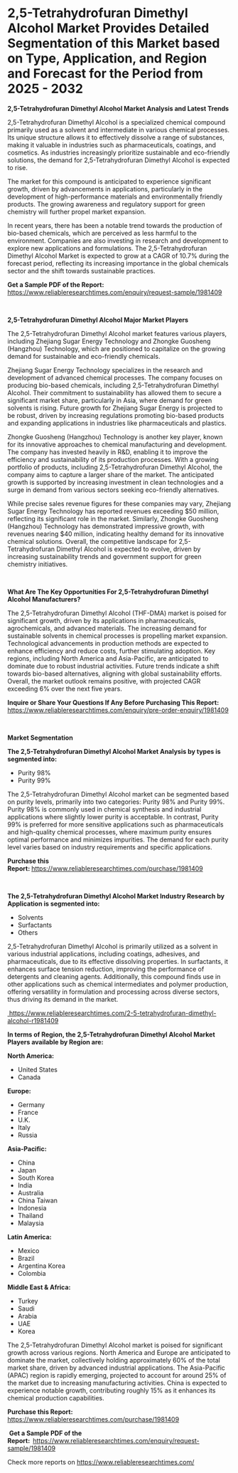 <p><h1>2,5-Tetrahydrofuran Dimethyl Alcohol Market Provides Detailed Segmentation of this Market based on Type, Application, and Region and Forecast for the Period from 2025 - 2032</h1></p><p><strong>2,5-Tetrahydrofuran Dimethyl Alcohol Market Analysis and Latest Trends</strong></p>
<p><p>2,5-Tetrahydrofuran Dimethyl Alcohol is a specialized chemical compound primarily used as a solvent and intermediate in various chemical processes. Its unique structure allows it to effectively dissolve a range of substances, making it valuable in industries such as pharmaceuticals, coatings, and cosmetics. As industries increasingly prioritize sustainable and eco-friendly solutions, the demand for 2,5-Tetrahydrofuran Dimethyl Alcohol is expected to rise.</p><p>The market for this compound is anticipated to experience significant growth, driven by advancements in applications, particularly in the development of high-performance materials and environmentally friendly products. The growing awareness and regulatory support for green chemistry will further propel market expansion.</p><p>In recent years, there has been a notable trend towards the production of bio-based chemicals, which are perceived as less harmful to the environment. Companies are also investing in research and development to explore new applications and formulations. The 2,5-Tetrahydrofuran Dimethyl Alcohol Market is expected to grow at a CAGR of 10.7% during the forecast period, reflecting its increasing importance in the global chemicals sector and the shift towards sustainable practices.</p></p>
<p><strong>Get a Sample PDF of the Report:&nbsp;</strong> <a href="https://www.reliableresearchtimes.com/enquiry/request-sample/1981409?utm_campaign=1940&utm_medium=2&utm_source=Github&utm_content=ia&utm_term=15012025&utm_id=25-tetrahydrofuran-dimethyl-alcohol">https://www.reliableresearchtimes.com/enquiry/request-sample/1981409</a></p>
<p>&nbsp;</p>
<p><strong>2,5-Tetrahydrofuran Dimethyl Alcohol Major Market Players</strong></p>
<p><p>The 2,5-Tetrahydrofuran Dimethyl Alcohol market features various players, including Zhejiang Sugar Energy Technology and Zhongke Guosheng (Hangzhou) Technology, which are positioned to capitalize on the growing demand for sustainable and eco-friendly chemicals.</p><p>Zhejiang Sugar Energy Technology specializes in the research and development of advanced chemical processes. The company focuses on producing bio-based chemicals, including 2,5-Tetrahydrofuran Dimethyl Alcohol. Their commitment to sustainability has allowed them to secure a significant market share, particularly in Asia, where demand for green solvents is rising. Future growth for Zhejiang Sugar Energy is projected to be robust, driven by increasing regulations promoting bio-based products and expanding applications in industries like pharmaceuticals and plastics.</p><p>Zhongke Guosheng (Hangzhou) Technology is another key player, known for its innovative approaches to chemical manufacturing and development. The company has invested heavily in R&D, enabling it to improve the efficiency and sustainability of its production processes. With a growing portfolio of products, including 2,5-Tetrahydrofuran Dimethyl Alcohol, the company aims to capture a larger share of the market. The anticipated growth is supported by increasing investment in clean technologies and a surge in demand from various sectors seeking eco-friendly alternatives.</p><p>While precise sales revenue figures for these companies may vary, Zhejiang Sugar Energy Technology has reported revenues exceeding $50 million, reflecting its significant role in the market. Similarly, Zhongke Guosheng (Hangzhou) Technology has demonstrated impressive growth, with revenues nearing $40 million, indicating healthy demand for its innovative chemical solutions. Overall, the competitive landscape for 2,5-Tetrahydrofuran Dimethyl Alcohol is expected to evolve, driven by increasing sustainability trends and government support for green chemistry initiatives.</p></p>
<p>&nbsp;</p>
<p><strong>What Are The Key Opportunities For 2,5-Tetrahydrofuran Dimethyl Alcohol Manufacturers?</strong></p>
<p><p>The 2,5-Tetrahydrofuran Dimethyl Alcohol (THF-DMA) market is poised for significant growth, driven by its applications in pharmaceuticals, agrochemicals, and advanced materials. The increasing demand for sustainable solvents in chemical processes is propelling market expansion. Technological advancements in production methods are expected to enhance efficiency and reduce costs, further stimulating adoption. Key regions, including North America and Asia-Pacific, are anticipated to dominate due to robust industrial activities. Future trends indicate a shift towards bio-based alternatives, aligning with global sustainability efforts. Overall, the market outlook remains positive, with projected CAGR exceeding 6% over the next five years.</p></p>
<p><strong>Inquire or Share Your Questions If Any Before Purchasing This Report:</strong> <a href="https://www.reliableresearchtimes.com/enquiry/pre-order-enquiry/1981409?utm_campaign=1940&utm_medium=2&utm_source=Github&utm_content=ia&utm_term=15012025&utm_id=25-tetrahydrofuran-dimethyl-alcohol">https://www.reliableresearchtimes.com/enquiry/pre-order-enquiry/1981409</a></p>
<p>&nbsp;</p>
<p><strong>Market Segmentation</strong></p>
<p><strong>The 2,5-Tetrahydrofuran Dimethyl Alcohol Market Analysis by types is segmented into:</strong></p>
<p><ul><li>Purity 98%</li><li>Purity 99%</li></ul></p>
<p><p>The 2,5-Tetrahydrofuran Dimethyl Alcohol market can be segmented based on purity levels, primarily into two categories: Purity 98% and Purity 99%. Purity 98% is commonly used in chemical synthesis and industrial applications where slightly lower purity is acceptable. In contrast, Purity 99% is preferred for more sensitive applications such as pharmaceuticals and high-quality chemical processes, where maximum purity ensures optimal performance and minimizes impurities. The demand for each purity level varies based on industry requirements and specific applications.</p></p>
<p><strong>Purchase this Report:&nbsp;</strong><a href="https://www.reliableresearchtimes.com/purchase/1981409?utm_campaign=1940&utm_medium=2&utm_source=Github&utm_content=ia&utm_term=15012025&utm_id=25-tetrahydrofuran-dimethyl-alcohol">https://www.reliableresearchtimes.com/purchase/1981409</a></p>
<p>&nbsp;</p>
<p><strong>The 2,5-Tetrahydrofuran Dimethyl Alcohol Market Industry Research by Application is segmented into:</strong></p>
<p><ul><li>Solvents</li><li>Surfactants</li><li>Others</li></ul></p>
<p><p>2,5-Tetrahydrofuran Dimethyl Alcohol is primarily utilized as a solvent in various industrial applications, including coatings, adhesives, and pharmaceuticals, due to its effective dissolving properties. In surfactants, it enhances surface tension reduction, improving the performance of detergents and cleaning agents. Additionally, this compound finds use in other applications such as chemical intermediates and polymer production, offering versatility in formulation and processing across diverse sectors, thus driving its demand in the market.</p></p>
<p><a href="https://www.reliableresearchtimes.com/2-5-tetrahydrofuran-dimethyl-alcohol-r1981409?utm_campaign=1940&utm_medium=2&utm_source=Github&utm_content=ia&utm_term=15012025&utm_id=25-tetrahydrofuran-dimethyl-alcohol">&nbsp;https://www.reliableresearchtimes.com/2-5-tetrahydrofuran-dimethyl-alcohol-r1981409</a></p>
<p><strong>In terms of Region, the 2,5-Tetrahydrofuran Dimethyl Alcohol Market Players available by Region are:</strong></p>
<p>
    <p> <strong> North America: </strong>
        <ul>
            <li>United States</li>
            <li>Canada</li>
        </ul>
        </p> 
    <p> <strong> Europe: </strong>
        <ul>
            <li>Germany</li>
            <li>France</li>
            <li>U.K.</li>
            <li>Italy</li>
            <li>Russia</li>
        </ul>
        </p> 
    <p> <strong> Asia-Pacific: </strong>
        <ul>
            <li>China</li>
            <li>Japan</li>
            <li>South Korea</li>
            <li>India</li>
            <li>Australia</li>
            <li>China Taiwan</li>
            <li>Indonesia</li>
            <li>Thailand</li>
            <li>Malaysia</li>
        </ul>
        </p> 
    <p> <strong> Latin America: </strong>
        <ul>
            <li>Mexico</li>
            <li>Brazil</li>
            <li>Argentina Korea</li>
            <li>Colombia</li>
        </ul>
        </p> 
    <p> <strong> Middle East & Africa: </strong>
        <ul>
            <li>Turkey</li>
            <li>Saudi</li>
            <li>Arabia</li>
            <li>UAE</li>
            <li>Korea</li>
        </ul>
    </p>
    </p>
<p><p>The 2,5-Tetrahydrofuran Dimethyl Alcohol market is poised for significant growth across various regions. North America and Europe are anticipated to dominate the market, collectively holding approximately 60% of the total market share, driven by advanced industrial applications. The Asia-Pacific (APAC) region is rapidly emerging, projected to account for around 25% of the market due to increasing manufacturing activities. China is expected to experience notable growth, contributing roughly 15% as it enhances its chemical production capabilities.</p></p>
<p><strong>Purchase this Report: </strong><a href="https://www.reliableresearchtimes.com/purchase/1981409?utm_campaign=1940&utm_medium=2&utm_source=Github&utm_content=ia&utm_term=15012025&utm_id=25-tetrahydrofuran-dimethyl-alcohol">https://www.reliableresearchtimes.com/purchase/1981409</a></p>
<p>&nbsp;<strong>Get a Sample PDF of the Report:&nbsp;&nbsp;</strong><a href="https://www.reliableresearchtimes.com/enquiry/request-sample/1981409?utm_campaign=1940&utm_medium=2&utm_source=Github&utm_content=ia&utm_term=15012025&utm_id=25-tetrahydrofuran-dimethyl-alcohol">https://www.reliableresearchtimes.com/enquiry/request-sample/1981409</a></p>
<p><strong></strong></p>
<p>Check more reports on <a href="https://www.reliableresearchtimes.com/?utm_campaign=1940&utm_medium=2&utm_source=Github&utm_content=ia&utm_term=15012025&utm_id=25-tetrahydrofuran-dimethyl-alcohol">https://www.reliableresearchtimes.com/</a></p>